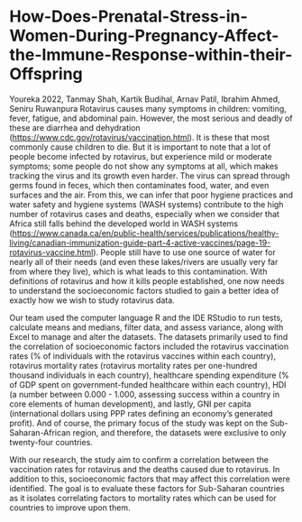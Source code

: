# How-Does-Prenatal-Stress-in-Women-During-Pregnancy-Affect-the-Immune-Response-within-their-Offspring
Youreka 2022, Tanmay Shah, Kartik Budihal, Arnav Patil, Ibrahim Ahmed, Seniru Ruwanpura
Rotavirus causes many symptoms in children: vomiting, fever, fatigue, and abdominal pain. However, the most serious and deadly of these are diarrhea and dehydration (https://www.cdc.gov/rotavirus/vaccination.html). It is these that most commonly cause children to die. But it is important to note that a lot of people become infected by rotavirus, but experience mild or moderate symptoms; some people do not show any symptoms at all, which makes tracking the virus and its growth even harder. The virus can spread through germs found in feces, which then contaminates food, water, and even surfaces and the air. From this, we can infer that poor hygiene practices and water safety and hygiene systems (WASH systems) contribute to the high number of rotavirus cases and deaths, especially when we consider that Africa still falls behind the developed world in WASH systems (https://www.canada.ca/en/public-health/services/publications/healthy-living/canadian-immunization-guide-part-4-active-vaccines/page-19-rotavirus-vaccine.html). People still have to use one source of water for nearly all of their needs (and even these lakes/rivers are usually very far from where they live), which is what leads to this contamination. With definitions of rotavirus and how it kills people established, one now needs to understand the socioeconomic factors studied to gain a better idea of exactly how we wish to study rotavirus data.

Our team used the computer language R and the IDE RStudio to run tests, calculate means and medians, filter data, and assess variance, along with Excel to manage and alter the datasets. The datasets primarily used to find the correlation of socioeconomic factors included the rotavirus vaccination rates (% of individuals with the rotavirus vaccines within each country), rotavirus mortality rates (rotavirus mortality rates per one-hundred thousand individuals in each country), healthcare spending expenditure (% of GDP spent on government-funded healthcare within each country), HDI (a number between 0.000 - 1.000, assessing success within a country in core elements of human development), and lastly, GNI per capita (international dollars using PPP rates defining an economy’s generated profit). And of course, the primary focus of the study was kept on the Sub-Saharan-African region, and therefore, the datasets were exclusive to only twenty-four countries.

With our research, the study aim to confirm a correlation between the vaccination rates for rotavirus and the deaths caused due to rotavirus. In addition to this, socioeconomic factors that may affect this correlation were identified. The goal is to evaluate these factors for Sub-Saharan countries as it isolates correlating factors to mortality rates which can be used for countries to improve upon them.
